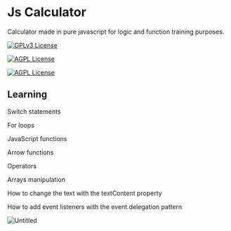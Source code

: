 
# Js Calculator

Calculator made in pure javascript for logic and function training purposes.


[![GPLv3 License](https://img.shields.io/badge/JavaScript-323330?style=for-the-badge&logo=javascript&logoColor=F7DF1E)](https://opensource.org/licenses/) 

[![AGPL License](https://img.shields.io/badge/CSS3-1572B6?style=for-the-badge&logo=css3&logoColor=white)](http://www.gnu.org/licenses/agpl-3.0)

[![AGPL License](https://img.shields.io/badge/HTML5-E34F26?style=for-the-badge&logo=html5&logoColor=white)](http://www.gnu.org/licenses/agpl-3.0)





## Learning

Switch statements

For loops

JavaScript functions

Arrow functions

Operators

Arrays manipulation

How to change the text with the textContent property

How to add event listeners with the event delegation pattern



![Untitled](https://user-images.githubusercontent.com/101581676/213938613-c470ce06-d37b-4c60-a2b0-b27e060d98b2.jpg)

